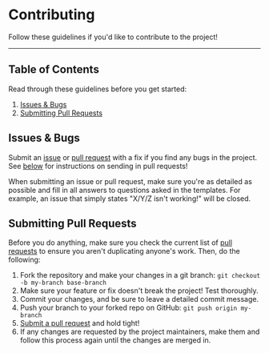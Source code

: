 # Contributing

Follow these guidelines if you'd like to contribute to the project!

---

## Table of Contents

Read through these guidelines before you get started:

1. [Issues & Bugs](#issues--bugs)
2. [Submitting Pull Requests](#submitting-pull-requests)

## Issues & Bugs

Submit an [issue][1] or [pull request][2] with a fix if you find any bugs in
the project. See [below](#submitting-pull-requests) for instructions on sending
in pull requests!

When submitting an issue or pull request, make sure you're as detailed as possible
and fill in all answers to questions asked in the templates. For example, an issue
that simply states "X/Y/Z isn't working!" will be closed.

## Submitting Pull Requests

Before you do anything, make sure you check the current list of [pull requests][3]
to ensure you aren't duplicating anyone's work. Then, do the following:

1. Fork the repository and make your changes in a git branch: `git checkout -b my-branch base-branch`
2. Make sure your feature or fix doesn't break the project! Test thoroughly.
3. Commit your changes, and be sure to leave a detailed commit message.
4. Push your branch to your forked repo on GitHub: `git push origin my-branch`
5. [Submit a pull request][3] and hold tight!
6. If any changes are requested by the project maintainers, make them and follow
   this process again until the changes are merged in.

[1]: https://github.com/Zastinian/HedystiaMD/issues/new
[2]: https://github.com/Zastinian/HedystiaMD/compare
[3]: https://github.com/Zastinian/HedystiaMD/pulls
